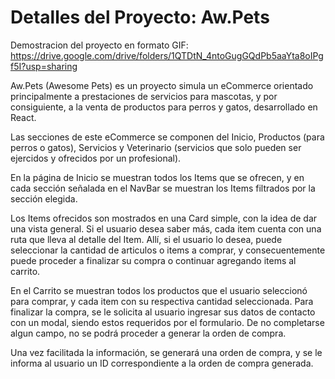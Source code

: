# Detalles del Proyecto: Aw.Pets


Demostracion del proyecto en formato GIF: https://drive.google.com/drive/folders/1QTDtN_4ntoGugGQdPb5aaYta8oIPgf5I?usp=sharing


Aw.Pets (Awesome Pets) es un proyecto simula un eCommerce orientado principalmente a prestaciones de servicios para mascotas, y por consiguiente, a la venta de productos para perros y gatos, desarrollado en React.

Las secciones de este eCommerce se componen del Inicio, Productos (para perros o gatos), Servicios y Veterinario (servicios que solo pueden ser ejercidos y ofrecidos por un profesional).

En la página de Inicio se muestran todos los Items que se ofrecen, y en cada sección señalada en el NavBar se muestran los Items filtrados por la sección elegida.

Los Items ofrecidos son mostrados en una Card simple, con la idea de dar una vista general. Si el usuario desea saber más, cada item cuenta con una ruta que lleva al detalle del Item. Allí, si el usuario lo desea, puede seleccionar la cantidad de articulos o items a comprar, y consecuentemente puede proceder a finalizar su compra o continuar agregando items al carrito.

En el Carrito se muestran todos los productos que el usuario seleccionó para comprar, y cada item con su respectiva cantidad seleccionada.
Para finalizar la compra, se le solicita al usuario ingresar sus datos de contacto con un modal, siendo estos requeridos por el formulario. De no completarse algun campo, no se podrá proceder a generar la orden de compra.

Una vez facilitada la información, se generará una orden de compra, y se le informa al usuario un ID correspondiente a la orden de compra generada.
